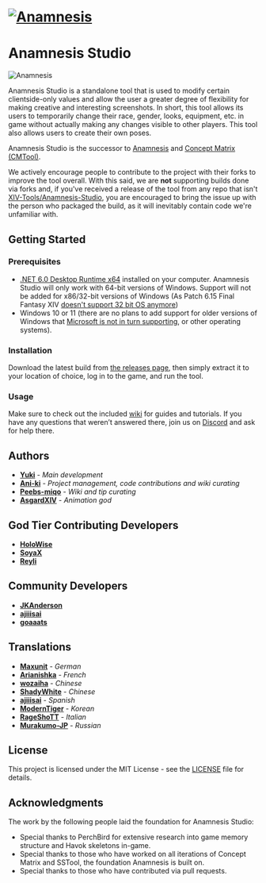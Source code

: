 
# [![Anamnesis](ArtSource/DownloadButton.png "Download Releases")](https://github.com/imchillin/Anamnesis/releases)


# Anamnesis Studio
![Anamnesis](Anamnesis/Assets/Anamnesis.png "Anamnesis")

Anamnesis Studio is a standalone tool that is used to modify certain clientside-only values and allow the user a greater degree of flexibility for making creative and interesting screenshots. In short, this tool allows its users to temporarily change their race, gender, looks, equipment, etc. in game without actually making any changes visible to other players. This tool also allows users to create their own poses. 

Anamnesis Studio is the successor to  [Anamnesis](https://github.com/imchillin/Anamnesis) and [Concept Matrix (CMTool)](https://github.com/imchillin/CMTool).

We actively encourage people to contribute to the project with their forks to improve the tool overall. With this said, we are **not** supporting builds done via forks and, if you've received a release of the tool from any repo that isn't [XIV-Tools/Anamnesis-Studio](https://github.com/XIV-Tools/Anamnesis-Studio), you are encouraged to bring the issue up with the person who packaged the build, as it will inevitably contain code we're unfamiliar with.

## Getting Started

### Prerequisites
- [.NET 6.0 Desktop Runtime x64](https://dotnet.microsoft.com/en-us/download/dotnet/thank-you/runtime-desktop-6.0.6-windows-x64-installer) installed on your computer. Anamnesis Studio will only work with 64-bit versions of Windows. Support will not be added for x86/32-bit versions of Windows (As Patch 6.15 Final Fantasy XIV [doesn't support 32 bit OS anymore](https://na.finalfantasyxiv.com/lodestone/news/detail/73031a839564edaca5f4bce18043b9b0e339b52a))
- Windows 10 or 11 (there are no plans to add support for older versions of Windows that [Microsoft is not in turn supporting](https://www.microsoft.com/en-au/windows/windows-7-end-of-life-support-information), or other operating systems).

### Installation

Download the latest build from [the releases page](https://github.com/XIV-Tools/Anamnesis-Studio/releases/latest), then simply extract it to your location of choice, log in to the game, and run the tool.

### Usage

Make sure to check out the included [wiki](https://github.com/XIV-Tools/Anamnesis-Studio/wiki) for guides and tutorials. If you have any questions that weren’t answered there, join us on [Discord](https://discord.gg/KvGJCCnG8t) and ask for help there.

## Authors

* **[Yuki](https://github.com/Yuki-Walsh)** - *Main development*
* **[Ani-ki](https://github.com/Ani-ki)** - *Project management, code contributions and wiki curating* 
* **[Peebs-miqo](https://github.com/Peebs-miqo)** - *Wiki and tip curating* 
* **[AsgardXIV](https://github.com/AsgardXIV)** - *Animation god*

## God Tier Contributing Developers

* **[HoloWise](https://github.com/HoloWise)**
* **[SoyaX](https://github.com/SoyaX)**
* **[Reyli](https://github.com/Reyli)**

## Community Developers

* **[JKAnderson](https://github.com/JKAnderson)**
* **[ajiiisai](https://github.com/ajiiisai)**
* **[goaaats](https://github.com/goaaats)**

## Translations
* **[Maxunit](https://github.com/Maxunit)** - *German* 
* **[Arianishka](https://github.com/Arianishka)** - *French*
* **[wozaiha](https://github.com/wozaiha)** - *Chinese*
* **[ShadyWhite](https://github.com/ShadyWhite)** - *Chinese*
* **[ajiiisai](https://github.com/ajiiisai)** - *Spanish*
* **[ModernTiger](https://github.com/ModernTiger)** - *Korean*
* **[RageShoTT](https://github.com/RageShoTT)** - *Italian*
* **[Murakumo-JP](https://github.com/Murakumo-JP)** - *Russian*

## License

This project is licensed under the MIT License - see the [LICENSE](LICENSE) file for details.

## Acknowledgments

The work by the following people laid the foundation for Anamnesis Studio:

* Special thanks to PerchBird for extensive research into game memory structure and Havok skeletons in-game.
* Special thanks to those who have worked on all iterations of Concept Matrix and SSTool, the foundation Anamnesis is built on.
* Special thanks to those who have contributed via pull requests.
